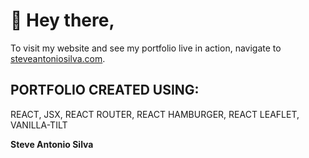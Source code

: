 # 👋 Hey there,

To visit my website and see my portfolio live in action, navigate to <a href='https://www.steveantoniosilva.com'>steveantoniosilva.com</a>.

## PORTFOLIO CREATED USING:

REACT,
JSX,
REACT ROUTER,
REACT HAMBURGER,
REACT LEAFLET,
VANILLA-TILT

**Steve Antonio Silva**

